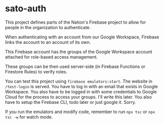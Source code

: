 # sato-auth

This project defines parts of the Nation's Firebase project to allow for people in the organization to authenticate.

When authenticating with an account from our Google Workspace, Firebase links the account to an account of its own.

This Firebase account has the groups of the Google Workspace account attached for role-based access management.

These groups can be then used server-side (in Firebase Functions or Firestore Rules) to verify roles.

You can test this project using `firebase emulators:start`. The website in `/test-login` is served. You have to log in with an email that exists in Google Workspace.
You also have to be logged in with some credentials to Google Cloud for the process to access your groups. I'll write this later.
You also have to setup the Firebase CLI, todo later or just google it. Sorry.

If you run the emulators and modify code, remember to run `npx tsc` or `npx tsc -w` for watch mode.
